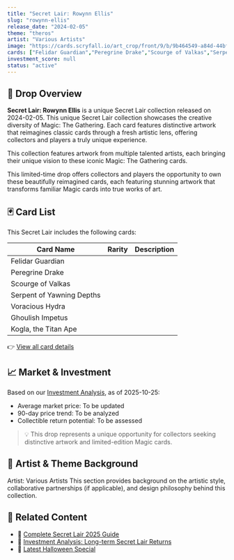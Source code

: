```yaml
---
title: "Secret Lair: Rowynn Ellis"
slug: "rowynn-ellis"
release_date: "2024-02-05"
theme: "theros"
artist: "Various Artists"
image: "https://cards.scryfall.io/art_crop/front/9/b/9b464549-a84d-44bf-a684-d59db5babc6d.jpg?1739114103"
cards: ["Felidar Guardian","Peregrine Drake","Scourge of Valkas","Serpent of Yawning Depths","Voracious Hydra","Ghoulish Impetus","Kogla, the Titan Ape"]
investment_score: null
status: "active"
---
```


## 💠 Drop Overview
**Secret Lair: Rowynn Ellis** is a unique Secret Lair collection released on 2024-02-05. This unique Secret Lair collection showcases the creative diversity of Magic: The Gathering. Each card features distinctive artwork that reimagines classic cards through a fresh artistic lens, offering collectors and players a truly unique experience.

This collection features artwork from multiple talented artists, each bringing their unique vision to these iconic Magic: The Gathering cards.

This limited-time drop offers collectors and players the opportunity to own these beautifully reimagined cards, each featuring stunning artwork that transforms familiar Magic cards into true works of art.

## 🃏 Card List
This Secret Lair includes the following cards:

| Card Name | Rarity | Description |
|-----------|---------|-------------|
| Felidar Guardian |  |  |
| Peregrine Drake |  |  |
| Scourge of Valkas |  |  |
| Serpent of Yawning Depths |  |  |
| Voracious Hydra |  |  |
| Ghoulish Impetus |  |  |
| Kogla, the Titan Ape |  |  |

👉 [View all card details](/cards?drop=rowynn-ellis)

## 📈 Market & Investment
Based on our [Investment Analysis](/investment/rowynn-ellis), as of 2025-10-25:
- Average market price: To be updated
- 90-day price trend: To be analyzed
- Collectible return potential: To be assessed

> 💡 This drop represents a unique opportunity for collectors seeking distinctive artwork and limited-edition Magic cards.

## 🎨 Artist & Theme Background
Artist: Various Artists
This section provides background on the artistic style, collaborative partnerships (if applicable), and design philosophy behind this collection.

## 🔗 Related Content
- 📰 [Complete Secret Lair 2025 Guide](/news/secret-lair-2025-complete-guide)
- 💼 [Investment Analysis: Long-term Secret Lair Returns](/investment)
- 🎃 [Latest Halloween Special](/drops/secret-scare-superdrop-2025)